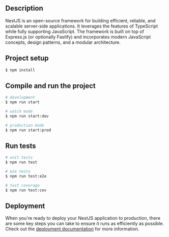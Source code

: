 ## Description
NestJS is an open-source framework for building efficient, reliable, and scalable server-side applications. It leverages the features of TypeScript while fully supporting JavaScript. The framework is built on top of Express.js (or optionally Fastify) and incorporates modern JavaScript concepts, design patterns, and a modular architecture.

## Project setup

```bash
$ npm install
```

## Compile and run the project

```bash
# development
$ npm run start

# watch mode
$ npm run start:dev

# production mode
$ npm run start:prod
```

## Run tests

```bash
# unit tests
$ npm run test

# e2e tests
$ npm run test:e2e

# test coverage
$ npm run test:cov
```

## Deployment

When you're ready to deploy your NestJS application to production, there are some key steps you can take to ensure it runs as efficiently as possible. Check out the [deployment documentation](https://docs.nestjs.com/deployment) for more information.


